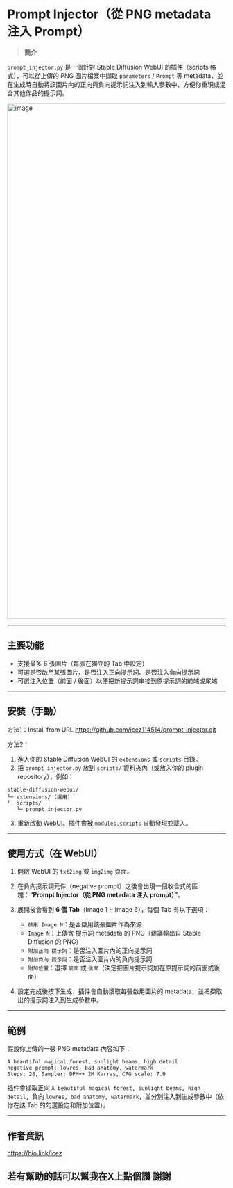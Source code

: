 # Prompt Injector（從 PNG metadata 注入 Prompt）

> **簡介**

`prompt_injector.py` 是一個針對 Stable Diffusion WebUI 的插件（scripts 格式），可以從上傳的 PNG 圖片檔案中擷取 `parameters` / `Prompt` 等 metadata，並在生成時自動將該圖片內的正向與負向提示詞注入到輸入參數中，方便你重現或混合其他作品的提示詞。

<img width="768" height="1186" alt="image" src="https://github.com/user-attachments/assets/42ac26ac-015f-4c29-b911-5ffa581e75fb" />

---

## 主要功能

- 支援最多 6 張圖片（每張在獨立的 Tab 中設定）
- 可選是否啟用某張圖片、是否注入正向提示詞、是否注入負向提示詞
- 可選注入位置（前面 / 後面）以便把新提示詞串接到原提示詞的前端或尾端

---

## 安裝（手動）

方法1：Install from URL https://github.com/icez114514/prompt-injector.git

方法2：

1. 進入你的 Stable Diffusion WebUI 的 `extensions` 或 `scripts` 目錄。
2. 把 `prompt_injector.py` 放到 `scripts/` 資料夾內（或放入你的 plugin repository），例如：

```
stable-diffusion-webui/
└─ extensions/ (選用)
└─ scripts/
   └─ prompt_injector.py
```

3. 重新啟動 WebUI。插件會被 `modules.scripts` 自動發現並載入。

---

## 使用方式（在 WebUI）

1. 開啟 WebUI 的 `txt2img` 或 `img2img` 頁面。

2. 在負向提示詞元件（negative prompt）之後會出現一個收合式的區塊：**“Prompt Injector（從 PNG metadata 注入 prompt）”**。

3. 展開後會看到 **6 個 Tab**（Image 1 \~ Image 6），每個 Tab 有以下選項：

   - `啟用 Image N`：是否啟用該張圖片作為來源
   - `Image N`：上傳含 提示詞 metadata 的 PNG（建議輸出自 Stable Diffusion 的 PNG）
   - `附加正向 提示詞`：是否注入圖片內的正向提示詞
   - `附加負向 提示詞`：是否注入圖片內的負向提示詞
   - `附加位置`：選擇 `前面` 或 `後面`（決定把圖片提示詞加在原提示詞的前面或後面）

4. 設定完成後按下生成，插件會自動讀取每張啟用圖片的 metadata，並把擷取出的提示詞注入到生成參數中。

---

## 範例

假設你上傳的一張 PNG metadata 內容如下：

```
A beautiful magical forest, sunlight beams, high detail
negative prompt: lowres, bad anatomy, watermark
Steps: 28, Sampler: DPM++ 2M Karras, CFG scale: 7.0
```

插件會擷取正向 `A beautiful magical forest, sunlight beams, high detail`，負向 `lowres, bad anatomy, watermark`，並分別注入到生成參數中（依你在該 Tab 的勾選設定和附加位置）。

---

## 作者資訊

https://bio.link/icez

若有幫助的話可以幫我在X上點個讚 謝謝
---
